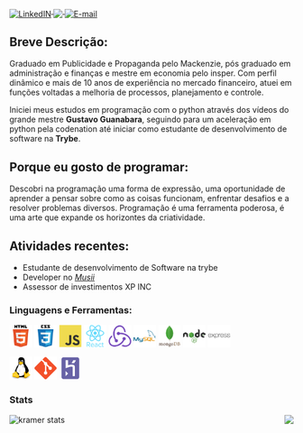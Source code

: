 
  <div align="left">
      <a href="https://www.linkedin.com/in/kramer-silva/" rel="nofollow">
        <img alt="LinkedIN" src="https://camo.githubusercontent.com/e8fe9653ec07491882585f464af2a8d9e0ae40909eebaf68742c7cae6a1e9337/68747470733a2f2f696d6167652e666c617469636f6e2e636f6d2f69636f6e732f7376672f313338342f313338343031342e737667" data-canonical-src="https://image.flaticon.com/icons/svg/1384/1384014.svg" style="max-width:100%;" width="38px" align="middle">
      </a>
      <a href="https://github.com/kramerProject">
        <img src="https://camo.githubusercontent.com/9ef624866a1fb42e96fbc8dbb209283e42b1717511f3646f152677095038e5ba/68747470733a2f2f63646e2e69636f6e73636f75742e636f6d2f69636f6e2f667265652f706e672d3235362f6769746875622d3130382d3433383030382e706e67" data-canonical-src="https://cdn.iconscout.com/icon/free/png-256/github-108-438008.png" style="max-width:100%;" width="38px" align="middle">
      </a>
      <a target="_blank" href="mailto:kramerscs@gmail.com">
        <img align="middle" alt="E-mail" width="38px" src="https://image.flaticon.com/icons/svg/95/95627.svg" /><br>
      </a>
  </div>
</div>

## Breve Descrição:

Graduado em Publicidade e Propaganda pelo Mackenzie, pós graduado em administração e finanças e mestre em economia pelo insper. Com perfil dinâmico e mais de 10 anos de experiência no mercado financeiro, atuei em funções voltadas a melhoria de processos, planejamento e controle. 

Iniciei meus estudos em programação com o python através dos vídeos do grande mestre <strong>Gustavo Guanabara</strong>, seguindo para um aceleração em python pela codenation até iniciar como estudante de desenvolvimento de software na <strong>Trybe</strong>.

## Porque eu gosto de programar:

 Descobri na programação uma forma de expressão, uma oportunidade de aprender a pensar sobre como as coisas funcionam, enfrentar desafios e a resolver problemas diversos. Programação é uma ferramenta poderosa, é uma arte que expande os horizontes da criatividade.

 ## Atividades recentes:

- Estudante de desenvolvimento de Software na trybe
- Developer no _[Musii](https://musii.app/)_
- Assessor de investimentos XP INC

### Linguagens e Ferramentas:

<div width="100%">
  <div>
    <p align="left">
      <a target="_blank" rel="noopener noreferrer" href="https://raw.githubusercontent.com/devicons/devicon/master/icons/html5/html5-original-wordmark.svg"><img src="https://raw.githubusercontent.com/devicons/devicon/master/icons/html5/html5-original-wordmark.svg" alt="html5" style="max-width:100%;" width="40" height="40"></a> 
      <a target="_blank" rel="noopener noreferrer" href="https://raw.githubusercontent.com/devicons/devicon/master/icons/css3/css3-original-wordmark.svg"><img src="https://raw.githubusercontent.com/devicons/devicon/master/icons/css3/css3-original-wordmark.svg" alt="css3" style="max-width:100%;" width="40" height="40"></a> 
      <a target="_blank" rel="noopener noreferrer" href="https://raw.githubusercontent.com/devicons/devicon/master/icons/javascript/javascript-original.svg"><img src="https://raw.githubusercontent.com/devicons/devicon/master/icons/javascript/javascript-original.svg" alt="javascript" style="max-width:100%;" width="40" height="40"></a> 
      <a target="_blank" rel="noopener noreferrer" href="https://raw.githubusercontent.com/devicons/devicon/master/icons/react/react-original-wordmark.svg"><img src="https://raw.githubusercontent.com/devicons/devicon/master/icons/react/react-original-wordmark.svg" alt="react" style="max-width:100%;" width="40" height="40"></a> 
      <a target="_blank" rel="noopener noreferrer" href="https://raw.githubusercontent.com/devicons/devicon/master/icons/redux/redux-original.svg"><img src="https://raw.githubusercontent.com/devicons/devicon/master/icons/redux/redux-original.svg" alt="redux" style="max-width:100%;" width="40" height="40"></a> 
      <a target="_blank" rel="noopener noreferrer" href="https://raw.githubusercontent.com/devicons/devicon/master/icons/mysql/mysql-original-wordmark.svg"><img src="https://raw.githubusercontent.com/devicons/devicon/master/icons/mysql/mysql-original-wordmark.svg" alt="mysql" style="max-width:100%;" width="40" height="40"></a> 
      <a target="_blank" rel="noopener noreferrer" href="https://raw.githubusercontent.com/devicons/devicon/master/icons/mongodb/mongodb-original-wordmark.svg"><img src="https://raw.githubusercontent.com/devicons/devicon/master/icons/mongodb/mongodb-original-wordmark.svg" alt="mongodb" style="max-width:100%;" width="40" height="40"></a> 
      <a target="_blank" rel="noopener noreferrer" href="https://raw.githubusercontent.com/devicons/devicon/master/icons/nodejs/nodejs-original-wordmark.svg"><img src="https://raw.githubusercontent.com/devicons/devicon/master/icons/nodejs/nodejs-original-wordmark.svg" alt="nodejs" style="max-width:100%;" width="40" height="40"></a> 
      <a target="_blank" rel="noopener noreferrer" href="https://raw.githubusercontent.com/devicons/devicon/master/icons/express/express-original-wordmark.svg"><img src="https://raw.githubusercontent.com/devicons/devicon/master/icons/express/express-original-wordmark.svg" alt="express" style="max-width:100%;" width="40" height="40"></a> 
    </p>
  </div>
  <div>
    <p align="left">
      <a target="_blank" rel="noopener noreferrer" href="https://raw.githubusercontent.com/devicons/devicon/master/icons/linux/linux-original.svg"><img src="https://raw.githubusercontent.com/devicons/devicon/master/icons/linux/linux-original.svg" alt="linux" style="max-width:100%;" width="40" height="40"></a>
      <a target="_blank" rel="noopener noreferrer" href="https://raw.githubusercontent.com/devicons/devicon/master/icons/git/git-original.svg"><img src="https://raw.githubusercontent.com/devicons/devicon/master/icons/git/git-original.svg" alt="git" style="max-width:100%;" width="40" height="40"></a> 
      <a target="_blank" rel="noopener noreferrer" href="https://raw.githubusercontent.com/devicons/devicon/master/icons/heroku/heroku-plain.svg"><img src="https://raw.githubusercontent.com/devicons/devicon/master/icons/heroku/heroku-plain.svg" alt="heroku" style="max-width:100%;" width="40" height="40"></a>
    </p>
  </div>
</div>

<div width="100%" align="left">

### Stats

<div width="100%">
  <img  align="left" src="https://github-readme-stats.vercel.app/api?username=kramerProject&&show_icons=true&title_color=fff&icon_color=79ff97&text_color=9f9f9f&bg_color=151515" alt="kramer stats" />

  <a href="https://github.com/kramerProject">
    <img align="right" src="https://github-readme-stats.vercel.app/api/top-langs/?username=kramerProject&&show_icons=true&title_color=fff&icon_color=79ff97&text_color=9f9f9f&bg_color=151515" />
  </a>
</div>



